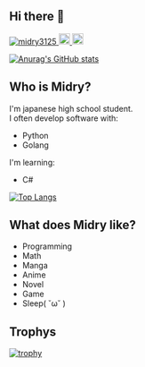 ## Hi there 👋

<p align="left">
  <a href="https://github.com/midry3125/midry3125/">
    <img src="https://komarev.com/ghpvc/?username=midry3125" alt="midry3125" />
  </a>
  <a href="https://twitter.com/midry3125">
    <img height="20" src="https://img.shields.io/twitter/follow/midry3125?label=Twitter&logo=twitter&style=flat" />
  </a>
  <a href="https://github.com/midry3125">
    <img height="20" src="https://img.shields.io/github/followers/midry3125?label=follow&logo=github&style=flat" />
  </a>
</p>

[![Anurag's GitHub stats](https://github-readme-stats.vercel.app/api?username=midry3125)](https://github.com/anuraghazra/github-readme-stats)

## Who is Midry?
I'm japanese high school student.  
I often develop software with:
- Python
- Golang

I'm learning:
- C#

[![Top Langs](https://github-readme-stats.vercel.app/api/top-langs/?username=midry3125)](https://github.com/anuraghazra/github-readme-stats)

## What does Midry like?
- Programming
- Math
- Manga
- Anime
- Novel
- Game
- Sleep( ˘ω˘ )

## Trophys
[![trophy](https://github-profile-trophy.vercel.app/?username=midry3125)](https://github.com/ryo-ma/github-profile-trophy)
